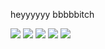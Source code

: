 heyyyyyy bbbbbitch

![](https://cdn.discordapp.com/attachments/406506008173871115/416862664262811648/unknown.png)
![](https://cdn.discordapp.com/attachments/406506008173871115/416862700187156490/unknown.png)
![](https://cdn.discordapp.com/attachments/406506008173871115/416862734756347914/unknown.png)
![](https://cdn.discordapp.com/attachments/406506008173871115/416862784547192832/unknown.png)
![](https://cdn.discordapp.com/attachments/406506008173871115/416862761859940362/unknown.png)
